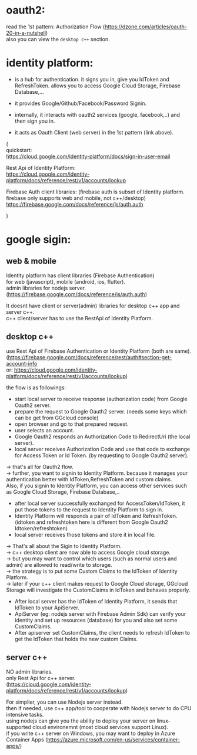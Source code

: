 
# oauth2:
read the 1st pattern: Authorization Flow (https://dzone.com/articles/oauth-20-in-a-nutshell)  
also you can view the `desktop c++` section.

# identity platform:
- is a hub for authentication. it signs you in, give you IdToken and RefreshToken. allows you to access Google Cloud Storage, Firebase Database,...
- it provides Google/Github/Facebook/Password Signin.

- internally, it interacts with oauth2 services (google, facebook,..) and then sign you in.
- it acts as Oauth Client (web server) in the 1st pattern (link above).

(  
quickstart:  
https://cloud.google.com/identity-platform/docs/sign-in-user-email

Rest Api of Identity Platform:  
https://cloud.google.com/identity-platform/docs/reference/rest/v1/accounts/lookup

Firebase Auth client libraries: (firebase auth is subset of Identity platform. firebase only supports web and mobile, not c++/desktop)  
https://firebase.google.com/docs/reference/js/auth.auth

)

# google sigin:
## web & mobile
Identity platform has client libraries (Firebase Authentication)   
for web (javascript), mobile (android, ios, flutter).  
admin libraries for nodejs server.  
(https://firebase.google.com/docs/reference/js/auth.auth)

It doesnt have client or server(admin) libraries for desktop c++ app and server c++.  
c++ client/server has to use the RestApi of Identity Platform.  

## desktop c++
use Rest Api of Firebase Authentication or Identity Platform (both are same).  
(https://firebase.google.com/docs/reference/rest/auth#section-get-account-info  
or: https://cloud.google.com/identity-platform/docs/reference/rest/v1/accounts/lookup)

the flow is as followings:  
- start local server to receive response (authorization code) from Google Oauth2 server.
- prepare the request to Google Oauth2 server. (needs some keys which can be get from GGcloud console)
- open browser and go to that prepared request.
- user selects an account.
- Google Oauth2 responds an Authorization Code to RedirectUri (the local server).
- local server receives Authorization Code and use that code to exchange for Access Token or Id Token.
(by requesting to Google Oauth2 server).

-> that's all for Oauth2 flow.  
-> further, you want to signin to Identity Platform. because it manages your authentication better with IdToken,RefreshToken and custom claims.   
Also, if you signin to Identity Platform, you can access other services such as Google Cloud Storage, Firebase Database,..   

- after local server successfully exchanged for AccessToken/IdToken, it put those tokens to the request to Identity Platform to sign in.  
- Identity Platform will responds a pair of IdToken and RefreshToken.  
(idtoken and refreshtoken here is different from Google Oauth2 Idtoken/refreshtoken)
- local server receives those tokens and store it in local file.

-> That's all about the Sigin to Identity Platform.  
-> c++ desktop client are now able to access Google cloud storage.  
-> but you may want to control which users (such as normal users and admin) are allowed to read/write to storage.  
-> the strategy is to put some Custom Claims to the IdToken of Identity Platform.   
-> later if your c++ client makes request to Google Cloud storage, GGcloud Storage will investigate the CustomClaims in IdToken and behaves properly.  

- After local server has the IdToken of Identity Platform, it sends that IdToken to your ApiServer.
- ApiServer (eg: nodejs server with Firebase Admin Sdk) can verify your identity and set up resources (database) for you and also set some CustomClaims.
- After apiserver set CustomClaims, the client needs to refresh IdToken to get the IdToken that holds the new custom Claims.

## server c++
NO admin libraries.  
only Rest Api for c++ server.  
(https://cloud.google.com/identity-platform/docs/reference/rest/v1/accounts/lookup)

For simplier, you can use Nodejs server instead.   
then if needed, use c++ app/tool to cooperate with Nodejs server to do CPU intensive tasks.  
using nodejs can give you the ability to deploy your server on linux-supported cloud environemnt (most cloud services support Linux).  
if you write c++ server on Windows, you may want to deploy in Azure Container Apps (https://azure.microsoft.com/en-us/services/container-apps/)

